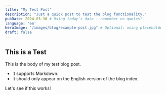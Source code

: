 ```yaml
---
title: "My Test Post"
description: "Just a quick post to test the blog functionality."
pubDate: 2024-03-30 # Using today's date - remember no quotes!
language: 'en'
heroImage: "/images/blog/example-post.jpg" # Optional: using placeholder image
draft: false
---
```


## This is a Test

This is the body of my test blog post.

- It supports Markdown.
- It should only appear on the English version of the blog index.

Let's see if this works!